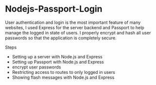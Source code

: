 # Nodejs-Passport-Login

User authentication and login is the most important feature of many websites, 
I used Express for the server backend and Passport to help manage the logged in state of users. 
I properly encrypt and hash all user passwords so that the application is completely secure. 

Steps 
- Setting up a server with Node.js and Express
- Setting up Passport with Node.js and Express
- encrypt user passwords
- Restricting access to routes to only logged in users
- Showing flash messages with Node.js and Express
